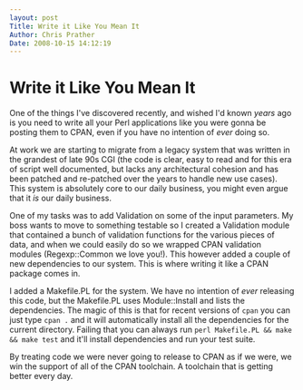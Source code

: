 ```yaml
---
layout: post
Title: Write it Like You Mean It  
Author: Chris Prather
Date: 2008-10-15 14:12:19
---
```


# Write it Like You Mean It
One of the things I've discovered recently, and wished I'd known *years* ago is you need to write all your Perl applications like you were gonna be posting them to CPAN, even if you have no intention of *ever* doing so.

At work we are starting to migrate from a legacy system that was written in the grandest of late 90s CGI (the code is clear, easy to read and for this era of script well documented, but lacks any architectural cohesion and has been patched and re-patched over the years to handle new use cases). This system is absolutely core to our daily business, you might even argue that it *is* our daily business. 

One of my tasks was to add Validation on some of the input parameters. My boss wants to move to something testable so I created a Validation module that contained a bunch of validation functions for the various pieces of data, and when we could easily do so we wrapped CPAN validation modules (Regexp::Common we love you!). This however added a couple of new dependencies to our system. This is where writing it like a CPAN package comes in.

I added a Makefile.PL for the system. We have no intention of *ever* releasing this code, but  the Makefile.PL uses Module::Install and lists the dependencies. The magic of this is that for recent versions of `cpan` you can just type `cpan .` and it will automatically install all the dependencies for the current directory. Failing that you can always run `perl Makefile.PL && make && make test` and it'll install dependencies and run your test suite.

By treating code we were never going to release to CPAN as if we were, we win the support of all of the CPAN toolchain. A toolchain that is getting better every day.
